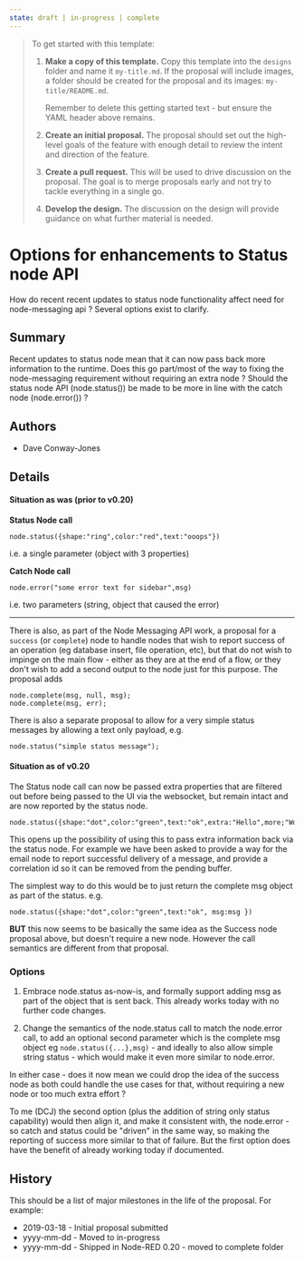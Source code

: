 ```yaml
---
state: draft | in-progress | complete
---
```


> To get started with this template:
>
> 1. **Make a copy of this template.** Copy this template into the `designs`
>   folder and name it `my-title.md`. If the proposal will include images, a folder
>   should be created for the proposal and its images: `my-title/README.md`.
>   
>    Remember to delete this getting started text - but ensure the YAML
>    header above remains.
>
> 2. **Create an initial proposal.** The proposal should set out the high-level
>   goals of the feature with enough detail to review the intent and direction of the
>   feature.
>
> 3. **Create a pull request.** This will be used to drive discussion on the
>   proposal. The goal is to merge proposals early and not try to tackle everything
>   in a single go.
>
> 4. **Develop the design.** The discussion on the design will provide guidance
>   on what further material is needed.

# Options for enhancements to Status node API

How do recent recent updates to status node functionality affect need for node-messaging api ?
Several options exist to clarify.

## Summary

Recent updates to status node mean that it can now pass back more information to the runtime.
Does this go part/most of the way to fixing the node-messaging requirement without requiring an extra node ?
Should the status node API (node.status()) be made to be more in line with the catch node (node.error()) ?

## Authors

 - Dave Conway-Jones

## Details

#### Situation as was (prior to v0.20)

**Status Node call**

    node.status({shape:"ring",color:"red",text:"ooops"})

i.e. a single parameter (object with 3 properties)

**Catch Node call**

    node.error("some error text for sidebar",msg)

i.e. two parameters (string, object that caused the error)

---

There is also, as part of the Node Messaging API work, a proposal for a `success` (or `complete`) node to handle nodes that wish to report success of an operation (eg database insert, file operation, etc), but that do not wish to impinge on the main flow - either as they are at the end of a flow, or they don't wish to add a second output to the node just for this purpose. The proposal adds

    node.complete(msg, null, msg);
    node.complete(msg, err);

There is also a separate proposal to allow for a very simple status messages by allowing a text only payload, e.g.

    node.status("simple status message");

#### Situation as of v0.20

The Status node call can now be passed extra properties that are filtered out before being passed to the UI via the websocket, but remain intact and are now reported by the status node.

    node.status({shape:"dot",color:"green",text:"ok",extra:"Hello",more;"World"})

This opens up the possibility of using this to pass extra information back via the status node. For example we have been asked to provide a way for the email node to report successful delivery of a message, and provide a correlation id so it can be removed from the pending buffer.

The simplest way to do this would be to just return the complete msg object as part of the status. e.g.

    node.status({shape:"dot",color:"green",text:"ok", msg:msg })

**BUT** this now seems to be basically the same idea as the Success node proposal above, but doesn't require a new node. However the call semantics are different from that proposal.

### Options

1. Embrace node.status as-now-is, and formally support adding msg as part of the object that is sent back. This already works today with no further code changes.

2. Change the semantics of the node.status call to match the node.error call, to add an optional second parameter which is the complete msg object eg `node.status({...},msg)` - and ideally to also allow simple string status - which would make it even more similar to node.error.

In either case - does it now mean we could drop the idea of the success node as both could handle the use cases for that, without requiring a new node or too much extra effort ?

To me (DCJ) the second option (plus the addition of string only status capability) would then align it, and make it consistent with, the node.error - so catch and status could be "driven" in the same way, so making the reporting of success more similar to that of failure. But the first option does have the benefit of already working today if documented.


## History

This should be a list of major milestones in the life of the proposal. For example:

- 2019-03-18 - Initial proposal submitted
- yyyy-mm-dd - Moved to in-progress
- yyyy-mm-dd - Shipped in Node-RED 0.20 - moved to complete folder
